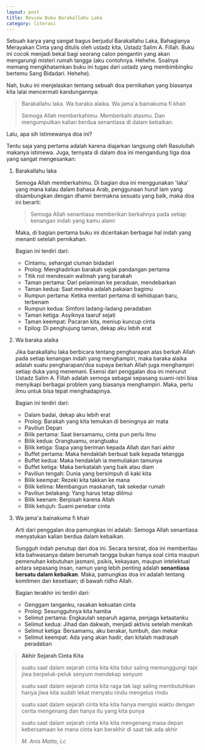 ```yaml
---
layout: post
title: Review Buku Barakallahu Laka
category: literasi
---
```


Sebuah karya yang sangat bagus berjudul Barakallahu Laka, Bahagianya Merayakan Cinta yang ditulis oleh ustadz kita, Ustadz Salim A. Fillah. Buku ini cocok menjadi bekal bagi seorang calon pengantin yang akan mengarungi misteri rumah tangga (aku contohnya. Hehehe. Soalnya memang mengkhatamkan buku ini tugas dari ustadz yang membimbingku bertemu Sang Bidadari. Hehehe).

Nah, buku ini menjelaskan tentang sebuah doa pernikahan yang biasanya kita lalai mencermati kandungannya:

> Barakallahu laka. Wa baraka alaika. Wa jama'a bainakuma fi khair.
>
> Semoga Allah memberkahimu. Memberkahi atasmu. Dan mengumpulkan kalian berdua senantiasa di dalam kebaikan.

Lalu, apa sih istimewanya doa ini?

Tentu saja yang pertama adalah karena diajarkan langsung oleh Rasulullah makanya istimewa. Juga, ternyata di dalam doa ini mengandung tiga doa yang sangat mengesankan:

1. Barakallahu laka

	Semoga Allah memberkahimu. Di bagian doa ini menggunakan 'laka' yang mana kalau dalam bahasa Arab, penggunaan huruf lam yang disambungkan dengan dhamir bermakna sesuatu yang baik, maka doa ini berarti:

	> Semoga Allah senantiasa memberikan berkahnya pada setiap kenangan indah yang kamu alami

	Maka, di bagian pertama buku ini diceritakan berbagai hal indah yang menanti setelah pernikahan.

	Bagian ini terdiri dari:

	- Cintamu, sehangat ciuman bidadari
	- Prolog: Menghadirkan barakah sejak pandangan pertama
	- Titik nol mendesain walimah yang barakah
	- Taman pertama: Dari pelaminan ke peraduan, mendebarkan
	- Taman kedua: Saat mereka adalah pakaian bagimu
	- Rumpun pertama: Ketika mentari pertama di kehidupan baru, terbenam
	- Rumpun kedua: Simfoni ladang-ladang peradaban
	- Taman ketiga: Asyiknya taaruf sejati
	- Taman keempat: Pacaran kita, meniup kuncup cinta
	- Epilog: Di penghujung taman, dekap aku lebih erat

2. Wa baraka alaika

	Jika barakallahu laka berbicara tentang pengharapan atas berkah Allah pada setiap kenangan indah yang menghampiri, maka baraka alaika adalah suatu pengharapan/doa supaya berkah Allah juga menghampiri setiap duka yang menemani. Esensi dari penggalan doa ini menurut Ustadz Salim A. Fillah adalah semoga sebagai sepasang suami-istri bisa menyikapi berbagai problem yang biasanya menghampiri. Maka, perlu ilmu untuk bisa tepat menghadapinya.

	Bagian ini terdiri dari:

	- Dalam badai, dekap aku lebih erat
	- Prolog: Barakah yang kita temukan di beningnya air mata
	- Paviliun Depan
	- Bilik pertama: Saat bersamamu, cinta pun perlu ilmu
	- Bilik kedua: Orangtuamu, orangtuaku
	- Bilik ketiga: Siapa yang beriman kepada Allah dan hari akhir
	- Buffet pertama: Maka hendaklah berbuat baik kepada tetangga
	- Buffet kedua: Maka hendaklah ia memuliakan tamunya
	- Buffet ketiga: Maka berkatalah yang baik atau diam
	- Paviliun tengah: Dunia yang bersimpuh di kaki kita
	- Bilik keempat: Rezeki kita takkan ke mana
	- Bilik kelima: Membangun maskanah, tak sekedar rumah
	- Paviliun belakang: Yang harus tetap diilmui
	- Bilik keenam: Berpisah karena Allah
	- Bilik ketujuh: Suami penebar cinta

3. Wa jama'a bainakuma fi khair

	Arti dari penggalan doa pamungkas ini adalah: Semoga Allah senantiasa menyatukan kalian berdua dalam kebaikan.

	Sungguh indah penutup dari doa ini. Secara tersirat, doa ini memberitau kita bahwasanya dalam berumah tangga bukan hanya soal cinta maupun pemenuhan kebutuhan jasmani, psikis, kekayaan, maupun intelektual antara sepasang insan, namun yang lebih penting adalah **senantiasa bersatu dalam kebaikan**. Maka, pamungkas doa ini adalah tentang komitmen dan kesetiaan; di bawah ridho Allah.

	Bagian terakhir ini terdiri dari:

	- Genggam tanganku, rasakan kekuatan cinta
	- Prolog: Sesungguhnya kita hamba
	- Selimut pertama: Engkaulah separuh agama, penjaga ketaatanku
	- Selimut kedua: Jihad dan dakwah, menjadi aktivis setelah menikah
	- Selimut ketiga: Bersamamu, aku berakar, tumbuh, dan mekar
	- Selimut keempat: Ada yang akan hadir, dan kitalah madrasah peradaban

> **Akhir Sejarah Cinta Kita**
>
> suatu saat dalam sejarah cinta kita
> kita tidur saling memunggungi
> tapi jiwa berpeluk-peluk
> senyum mendekap senyum
>
> suatu saat dalam sejarah cinta kita
> raga tak lagi saling membutuhkan
> hanya jiwa kita sudah lekat menyatu
> rindu mengelus rindu
>
> suatu saat dalam sejarah cinta kita
> kita hanya mengisi waktu dengan cerita
> mengenang dan hanya itu
> yang kita punya
>
> suatu saat dalam sejarah cinta kita
> kita mengenang masa depan kebersamaan
> ke mana cinta kan berakhir
> di saat tak ada akhir
>
> _M. Anis Matta, Lc_